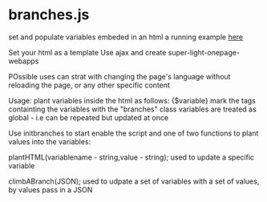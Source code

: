 # branches.js
set and populate variables embeded in an html
a running example <a href="https://guylou.github.io/branches/">here</a>

Set your html as a template Use ajax and create super-light-onepage-webapps

POssible uses can strat with changing the page's language without reloading the page, or any other specific content

Usage:
plant variables inside the html as follows: {$variable}
mark the tags containting the variables with the "branches" class
variables are treated as global - i.e can be repeated but updated at once

Use initbranches to start enable the script
and one of two functions to plant values into the variables:

plantHTML(variablename - string,value - string);
used to update a specific variable

climbABranch(JSON);
used to udpate a set of variables with a set of values, by values pass in a JSON
